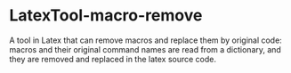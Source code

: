 # LatexTool-macro-remove
A tool in Latex that can remove macros and replace them by original code: 
macros and their original command names are read from a dictionary, and they are removed and replaced in the latex source code.
